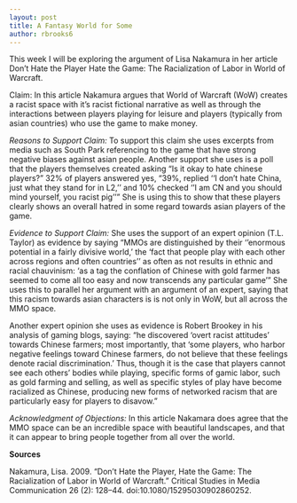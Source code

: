 ```yaml
---
layout: post
title: A Fantasy World for Some
author: rbrooks6
---
```


This week I will be exploring the argument of Lisa Nakamura in her article Don’t Hate the Player Hate the Game: The Racialization of Labor in World of Warcraft. 


Claim:
In this article Nakamura argues that World of Warcraft (WoW) creates a racist space with it’s racist fictional narrative as well as through the interactions between players playing for leisure and players (typically from asian countries) who use the game to make money.


*Reasons to Support Claim:*
To support this claim she uses excerpts from media such as South Park referencing to the game that have strong negative biases against asian people. Another support she uses is a poll that the players themselves created asking “Is it okay to hate chinese players?” 32% of players answered yes,  “39%, replied ‘‘I don’t hate China, just what they stand for in L2,’’ and 10% checked ‘’I am CN and you should mind yourself, you racist pig’’” She is using this to show that these players clearly shows an overall hatred in some regard  towards asian players of the game.


*Evidence to Support Claim:*
She uses the support of an expert opinion (T.L. Taylor) as evidence by saying “MMOs are distinguished by their ‘’enormous potential in a fairly divisive world,’ the ‘fact that people play with each other across regions and often countries’’ as often as not results in ethnic and racial chauvinism: ‘as a tag the conflation of Chinese with gold farmer has seemed to come all too easy and now transcends any particular game’” She uses this to parallel her argument with an argument of an expert, saying that this racism towards asian characters is is not only in WoW, but all across the MMO space.


Another expert opinion she uses as evidence is Robert Brookey in his analysis of gaming blogs, saying: “he discovered ‘overt racist attitudes’ towards Chinese farmers; most importantly, that ‘some players, who harbor negative feelings toward Chinese farmers, do not believe that these feelings denote racial discrimination.’ Thus, though it is the case that players cannot see each others’ bodies while playing, specific forms of gamic labor, such as gold farming and selling, as well as specific styles of play have become racialized as Chinese, producing new forms of networked racism that are particularly easy for players to disavow.”


*Acknowledgment of Objections:*
In this article Nakamara does agree that the MMO space can be an incredible space with beautiful landscapes, and that it can appear to bring people together from all over the world.



**Sources**

Nakamura, Lisa. 2009. “Don’t Hate the Player, Hate the Game: The Racialization of Labor in World of Warcraft.” Critical Studies in Media Communication 26 (2): 128–44. doi:10.1080/15295030902860252.



